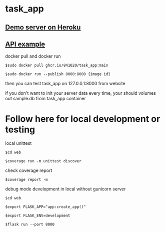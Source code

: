 # task_app

## <a href="https://infinite-journey-31500.herokuapp.com/">Demo server on Heroku</a>

## <a href="https://github.com/841020/task_app/blob/main/api_example.md">API example</a>

<p>docker pull and docker run</p>
<pre><code>$sudo docker pull ghcr.io/841020/task_app:main</code></pre>
<pre><code>$sudo docker run --publish 8000:8000 {image id}</code></pre>
<p>then you can test task_app on 127.0.0.1:8000 from website</p>
<p>if you don't want to init your server data every time, your should volumes out sample.db from task_app container</p>

# Follow here for local development or testing

<p>local unittest</p>
<pre><code>$cd web</code></pre>
<pre><code>$coverage run -m unittest discover</code></pre>
<p>check coverage report</p>
<pre><code>$coverage report -m</code></pre>

<p>debug mode development in local without gunicorn server</p>
<pre><code>$cd web</code></pre>
<pre><code>$export FLASK_APP="app:create_app()"</code></pre>
<pre><code>$export FLASK_ENV=development</code></pre>
<pre><code>$flask run --port 8000</code></pre>
